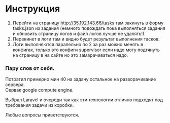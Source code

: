 # Инструкция

1. Перейти на страницу http://35.192.143.66/tasks там закинуть в форму tasks.json из задания (немного подождать пока выполняться задания и обновить страницу логов и файл логов лучше не удалять!).
2. Перекинет в логи там и видно будет результат выполнения тасков.
3. Логи выполняются паралельно по 2 за раз можно менять в конфигах, только это конфиги supervisor 
если надо могу подтянуть на страницу в на сайте но это замарачиваться надо.

### Пару слов от себя.
Потратил примерно мин 40 на задачу остальное на разворачивание сервера.<br>
Сервак google compute engine.

Выбрал Laravel и очереди так как эти технологии отлично подходят под требования задачи из коробки.

Любые вопросы приветствуются.

